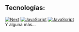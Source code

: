 ## Tecnologías:
[![Next](https://img.shields.io/badge/next.js%20%20-grey?style=for-the-badge&logo=next.js)]()
[![JavaScript](https://img.shields.io/badge/JavaScript-F7DF1E?style=for-the-badge&logo=javascript&logoColor=white&labelColor=101010)]()
[![JavaScript](https://img.shields.io/badge/solidity%20%20-grey?style=for-the-badge&logo=solidity)]()
</br>
Y alguna más...

